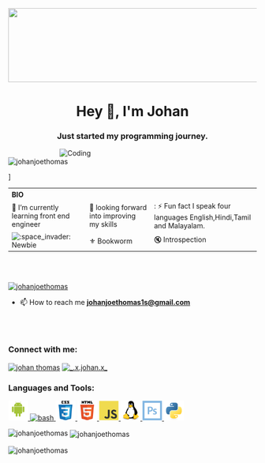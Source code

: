 <img src="https://gifdb.com/images/high/scrolling-up-green-system-coding-nxt2vg8bl6e4wbo1.gif" width=1300px height=150px />
<h1 align="center">Hey 👋, I'm Johan</h1>
<h3 align="center">Just started my programming journey.</h3>
<img align="right" alt="Coding" width="400" src="”>

<p align="left"> <img src="https://komarev.com/ghpvc/?username=johanjoethomas&label=Profile%20views&color=0e75b6&style=flat" alt="johanjoethomas" /> </p>
                                                                                                                                                 <!-- Bio -->
<table align="center">
  <tr><th align="left" colspan="3">BIO</th></tr>
  <tr><td>🌱 I’m currently learning front end engineer</td> <td>🔱 looking forward into improving my skills </td> ]<td> : ⚡ Fun fact I speak four languages English,Hindi,Tamil and Malayalam.</td>
  </tr>
  <tr><td> <img src="https://github.com/CattronC/CattronC/assets/99983445/4fdacce4-f45d-4afc-b81b-a63d823d3cba" alt=":space_invader:" width="20" height="20"/>  Newbie  </td> <td>⚜️ Bookworm</td> <td>🔇 
Introspection </td>
  </tr>
</table>
<br></br>
<p align="left"> <a href="https://github.com/ryo-ma/github-profile-trophy"><img src="https://github-profile-trophy.vercel.app/?username=johanjoethomas" alt="johanjoethomas" /></a> </p>


- 📫 How to reach me **johanjoethomas1s@gmail.com**




<br></br>
<h3 align="left">Connect with me:</h3>
<p align="left">
<a href="https://stackoverflow.com/users/johan thomas" target="blank"><img align="center" src="https://raw.githubusercontent.com/rahuldkjain/github-profile-readme-generator/master/src/images/icons/Social/stack-overflow.svg" alt="johan thomas" height="30" width="40" /></a>
<a href="https://instagram.com/_.x.johan.x_" target="blank"><img align="center" src="https://raw.githubusercontent.com/rahuldkjain/github-profile-readme-generator/master/src/images/icons/Social/instagram.svg" alt="_.x.johan.x_" height="30" width="40" /></a>
</p>

<h3 align="left">Languages and Tools:</h3>
<p align="left"> <a href="https://developer.android.com" target="_blank" rel="noreferrer"> <img src="https://raw.githubusercontent.com/devicons/devicon/master/icons/android/android-original-wordmark.svg" alt="android" width="40" height="40"/> </a> <a href="https://www.gnu.org/software/bash/" target="_blank" rel="noreferrer"> <img src="https://www.vectorlogo.zone/logos/gnu_bash/gnu_bash-icon.svg" alt="bash" width="40" height="40"/> </a> <a href="https://www.w3schools.com/css/" target="_blank" rel="noreferrer"> <img src="https://raw.githubusercontent.com/devicons/devicon/master/icons/css3/css3-original-wordmark.svg" alt="css3" width="40" height="40"/> </a> <a href="https://www.w3.org/html/" target="_blank" rel="noreferrer"> <img src="https://raw.githubusercontent.com/devicons/devicon/master/icons/html5/html5-original-wordmark.svg" alt="html5" width="40" height="40"/> </a> <a href="https://developer.mozilla.org/en-US/docs/Web/JavaScript" target="_blank" rel="noreferrer"> <img src="https://raw.githubusercontent.com/devicons/devicon/master/icons/javascript/javascript-original.svg" alt="javascript" width="40" height="40"/> </a> <a href="https://www.linux.org/" target="_blank" rel="noreferrer"> <img src="https://raw.githubusercontent.com/devicons/devicon/master/icons/linux/linux-original.svg" alt="linux" width="40" height="40"/> </a> <a href="https://www.photoshop.com/en" target="_blank" rel="noreferrer"> <img src="https://raw.githubusercontent.com/devicons/devicon/master/icons/photoshop/photoshop-line.svg" alt="photoshop" width="40" height="40"/> </a> <a href="https://www.python.org" target="_blank" rel="noreferrer"> <img src="https://raw.githubusercontent.com/devicons/devicon/master/icons/python/python-original.svg" alt="python" width="40" height="40"/> </a> </p>

<p><img align="left" src="https://github-readme-stats.vercel.app/api/top-langs?username=johanjoethomas&show_icons=true&locale=en&layout=compact" alt="johanjoethomas" /></p>

<p>&nbsp;<img align="center" src="https://github-readme-stats.vercel.app/api?username=johanjoethomas&show_icons=true&locale=en" alt="johanjoethomas" /></p>

<p><img align="center" src="https://github-readme-streak-stats.herokuapp.com/?user=johanjoethomas&" alt="johanjoethomas" /></p>
